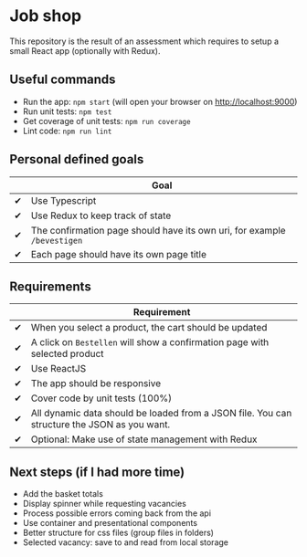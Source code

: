 # Job shop

This repository is the result of an assessment which requires to setup a small React app (optionally with Redux).

## Useful commands
* Run the app: `npm start` (will open your browser on [http://localhost:9000](http://localhost:9000))
* Run unit tests: `npm test`
* Get coverage of unit tests: `npm run coverage`
* Lint code: `npm run lint`

## Personal defined goals
|   | Goal
|---|------
| ✔ | Use Typescript
| ✔ | Use Redux to keep track of state
| ✔ | The confirmation page should have its own uri, for example `/bevestigen`
| ✔ | Each page should have its own page title

## Requirements
|   | Requirement
|---|-------------
| ✔ | When you select a product, the cart should be updated
| ✔ | A click on `Bestellen` will show a confirmation page with selected product
| ✔ | Use ReactJS
| ✔ | The app should be responsive
| ✔ | Cover code by unit tests (100%)
| ✔ | All dynamic data should be loaded from a JSON file. You can structure the JSON as you want.
| ✔ | Optional: Make use of state management with Redux

## Next steps (if I had more time)
* Add the basket totals
* Display spinner while requesting vacancies
* Process possible errors coming back from the api
* Use container and presentational components
* Better structure for css files (group files in folders)
* Selected vacancy: save to and read from local storage
